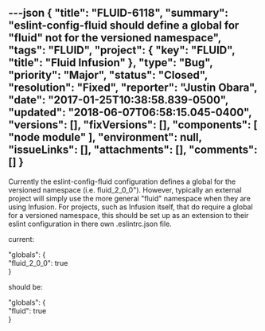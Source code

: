 ---json
{
  "title": "FLUID-6118",
  "summary": "eslint-config-fluid should define a global for \"fluid\" not for the versioned namespace",
  "tags": "FLUID",
  "project": {
    "key": "FLUID",
    "title": "Fluid Infusion"
  },
  "type": "Bug",
  "priority": "Major",
  "status": "Closed",
  "resolution": "Fixed",
  "reporter": "Justin Obara",
  "date": "2017-01-25T10:38:58.839-0500",
  "updated": "2018-06-07T06:58:15.045-0400",
  "versions": [],
  "fixVersions": [],
  "components": [
    "node module"
  ],
  "environment": null,
  "issueLinks": [],
  "attachments": [],
  "comments": []
}
---
Currently the eslint-config-fluid configuration defines a global for the versioned namespace (i.e. fluid\_2\_0\_0"). However, typically an external project will simply use the more general "fluid" namespace when they are using Infusion. For projects, such as Infusion itself, that do require a global for a versioned namespace, this should be set up as an extension to their eslint configuration in there own .eslintrc.json file.

current:

"globals": {\
"fluid\_2\_0\_0": true\
}

should be:

"globals": {\
"fluid": true\
}

        
